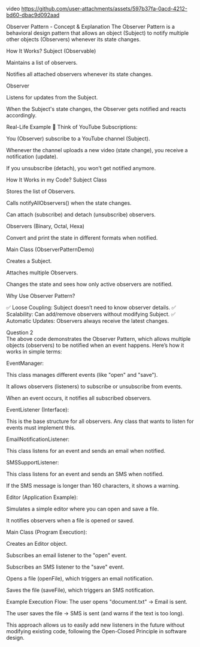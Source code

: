 video
https://github.com/user-attachments/assets/597b37fa-0acd-4212-bd60-dbac9d092aad


Observer Pattern - Concept & Explanation
The Observer Pattern is a behavioral design pattern that allows an object (Subject) to notify multiple other objects (Observers) whenever its state changes.

How It Works?
Subject (Observable)

Maintains a list of observers.

Notifies all attached observers whenever its state changes.

Observer

Listens for updates from the Subject.

When the Subject's state changes, the Observer gets notified and reacts accordingly.

Real-Life Example 📌
Think of YouTube Subscriptions:

You (Observer) subscribe to a YouTube channel (Subject).

Whenever the channel uploads a new video (state change), you receive a notification (update).

If you unsubscribe (detach), you won’t get notified anymore.

How It Works in my Code?
Subject Class

Stores the list of Observers.

Calls notifyAllObservers() when the state changes.

Can attach (subscribe) and detach (unsubscribe) observers.

Observers (Binary, Octal, Hexa)

Convert and print the state in different formats when notified.

Main Class (ObserverPatternDemo)

Creates a Subject.

Attaches multiple Observers.

Changes the state and sees how only active observers are notified.

Why Use Observer Pattern?

✅ Loose Coupling: Subject doesn’t need to know observer details.
✅ Scalability: Can add/remove observers without modifying Subject.
✅ Automatic Updates: Observers always receive the latest changes.


Question 2  
The above code demonstrates the Observer Pattern, which allows multiple objects (observers) to be notified when an event happens. Here’s how it works in simple terms:

EventManager:

This class manages different events (like "open" and "save").

It allows observers (listeners) to subscribe or unsubscribe from events.

When an event occurs, it notifies all subscribed observers.

EventListener (Interface):

This is the base structure for all observers. Any class that wants to listen for events must implement this.

EmailNotificationListener:

This class listens for an event and sends an email when notified.

SMSSupportListener:

This class listens for an event and sends an SMS when notified.

If the SMS message is longer than 160 characters, it shows a warning.

Editor (Application Example):

Simulates a simple editor where you can open and save a file.

It notifies observers when a file is opened or saved.

Main Class (Program Execution):

Creates an Editor object.

Subscribes an email listener to the "open" event.

Subscribes an SMS listener to the "save" event.

Opens a file (openFile), which triggers an email notification.

Saves the file (saveFile), which triggers an SMS notification.

Example Execution Flow:
The user opens "document.txt" → Email is sent.

The user saves the file → SMS is sent (and warns if the text is too long).

This approach allows us to easily add new listeners in the future without modifying existing code, following the Open-Closed Principle in software design. 
